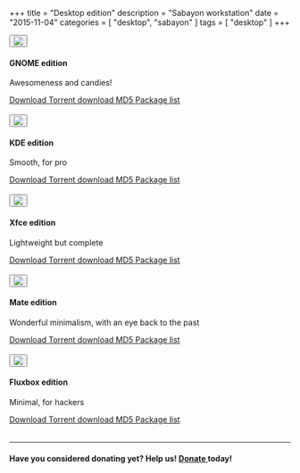 +++
title = "Desktop edition"
description = "Sabayon workstation"
date = "2015-11-04"
categories = [ "desktop", "sabayon" ]
tags = [
    "desktop"
]
+++

<style>
.row {
  padding-bottom:4px !important;
}
</style>





<div class="row">
<div class="col-md-2">
<button type="button" class="btn btn-circle btn-xl"><img src="/img/gnome-logo.png"
class="img-responsive"></button></div>
<div class="col-md-10">
<h4>GNOME edition</h4>
<p>Awesomeness and candies!</p>
<p>
<a class="btn btn-primary btn-xs" href="http://dl.sabayon.org/iso/monthly/Sabayon_Linux_16.04_amd64_GNOME.iso" role="button"><i class="fa fa-download"></i> Download </a>
<a class="btn btn-primary btn-xs" href="http://dl.sabayon.org/iso/monthly/Sabayon_Linux_16.04_amd64_GNOME.iso.torrent" role="button"><i class="fa fa-magnet"></i> Torrent download </a>
<a class="btn btn-primary btn-xs" href="http://dl.sabayon.org/iso/monthly/Sabayon_Linux_16.04_amd64_GNOME.iso.md5" role="button"><i class="fa fa-check-square"></i> MD5 </a>
<a class="btn btn-primary btn-xs" href="http://dl.sabayon.org/iso/monthly/Sabayon_Linux_16.04_amd64_GNOME.iso.pkglist" role="button"><i class="fa fa-list"></i> Package list </a>
</p>
</div>

</div>
<div class="row">
<div class="col-md-2">
<button type="button" class="btn btn-circle btn-xl"><img src="/img/kde-logo.png" class="img-responsive"></button></div>
<div class="col-md-10">
<h4>KDE edition</h4>
<p>Smooth, for pro</p>
<p>
<a class="btn btn-primary btn-xs" href="http://dl.sabayon.org/iso/monthly/Sabayon_Linux_16.04_amd64_KDE.iso" role="button"><i class="fa fa-download"></i> Download </a>
<a class="btn btn-primary btn-xs" href="http://dl.sabayon.org/iso/monthly/Sabayon_Linux_16.04_amd64_KDE.iso.torrent" role="button"><i class="fa fa-magnet"></i> Torrent download </a>
<a class="btn btn-primary btn-xs" href="http://dl.sabayon.org/iso/monthly/Sabayon_Linux_16.04_amd64_KDE.iso.md5" role="button"><i class="fa fa-check-square"></i> MD5 </a>
<a class="btn btn-primary btn-xs" href="http://dl.sabayon.org/iso/monthly/Sabayon_Linux_16.04_amd64_KDE.iso.pkglist" role="button"><i class="fa fa-list"></i> Package list </a>
</p>
</div>

</div>
<div class="row">
<div class="col-md-2">
<button type="button" class="btn btn-circle  btn-xl"><img src="/img/xfce-logo.png" class="img-responsive"></button>
</div>
<div class="col-md-10">
<h4>Xfce edition</h4>

<p>Lightweight but complete</p>
<p>
<a class="btn btn-primary btn-xs" href="http://dl.sabayon.org/iso/monthly/Sabayon_Linux_16.04_amd64_Xfce.iso" role="button"><i class="fa fa-download"></i> Download </a>
<a class="btn btn-primary btn-xs" href="http://dl.sabayon.org/iso/monthly/Sabayon_Linux_16.04_amd64_Xfce.iso.torrent" role="button"><i class="fa fa-magnet"></i> Torrent download </a>
<a class="btn btn-primary btn-xs" href="http://dl.sabayon.org/iso/monthly/Sabayon_Linux_16.04_amd64_Xfce.iso.md5" role="button"><i class="fa fa-check-square"></i> MD5 </a>
<a class="btn btn-primary btn-xs" href="http://dl.sabayon.org/iso/monthly/Sabayon_Linux_16.04_amd64_Xfce.iso.pkglist" role="button"><i class="fa fa-list"></i> Package list </a>
</p>
</div>
</div>

<div class="row">
<div class="col-md-2">
<button type="button" class="btn btn-circle btn-xl"><img src="/img/mate-logo.png" class="img-responsive"></button>
</div>
<div class="col-md-10">
<h4>Mate edition</h4>
<p>Wonderful minimalism, with an eye back to the past</p>
<p>
<a class="btn btn-primary btn-xs" href="http://dl.sabayon.org/iso/monthly/Sabayon_Linux_16.04_amd64_MATE.iso" role="button"><i class="fa fa-download"></i> Download </a>
<a class="btn btn-primary btn-xs" href="http://dl.sabayon.org/iso/monthly/Sabayon_Linux_16.04_amd64_MATE.iso.torrent" role="button"><i class="fa fa-magnet"></i> Torrent download </a>
<a class="btn btn-primary btn-xs" href="http://dl.sabayon.org/iso/monthly/Sabayon_Linux_16.04_amd64_MATE.iso.md5" role="button"><i class="fa fa-check-square"></i> MD5 </a>
<a class="btn btn-primary btn-xs" href="http://dl.sabayon.org/iso/monthly/Sabayon_Linux_16.04_amd64_MATE.iso.pkglist" role="button"><i class="fa fa-list"></i> Package list </a>
</p>
</div>
</div>

<div class="row">
<div class="col-md-2">
<button type="button" class="btn btn-circle btn-xl"><img src="/img/fluxbox-logo.png" class="img-responsive"></button></div>
<div class="col-md-10">
<h4>Fluxbox edition</h4>
<p>Minimal, for hackers</p>
<p>
<a class="btn btn-primary btn-xs" href="http://dl.sabayon.org/iso/monthly/Sabayon_Linux_16.04_amd64_Minimal.iso" role="button"><i class="fa fa-download"></i> Download </a>
<a class="btn btn-primary btn-xs" href="http://dl.sabayon.org/iso/monthly/Sabayon_Linux_16.04_amd64_Minimal.iso.torrent" role="button"><i class="fa fa-magnet"></i> Torrent download </a>
<a class="btn btn-primary btn-xs" href="http://dl.sabayon.org/iso/monthly/Sabayon_Linux_16.04_amd64_Minimal.iso.md5" role="button"><i class="fa fa-check-square"></i> MD5 </a>
<a class="btn btn-primary btn-xs" href="http://dl.sabayon.org/iso/monthly/Sabayon_Linux_16.04_amd64_Minimal.iso.pkglist" role="button"><i class="fa fa-list"></i> Package list </a>
</p>
</div>
</div>

<hr>
<h4>Have you considered donating yet? Help us! <a class="btn btn-danger btn-xs" href="/donate" role="button"><i class="fa fa-heart"></i> Donate </a> today!</h4>
